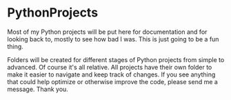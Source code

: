# PythonProjects
Most of my Python projects will be put here for documentation and for looking back to, mostly to see how bad I was.
This is just going to be a fun thing.

Folders will be created for different stages of Python projects from simple to advanced. Of course it's all relative.
All projects have their own folder to make it easier to navigate and keep track of changes.
If you see anything that could help optimize or otherwise improve the code, please send me a message. Thank you.
